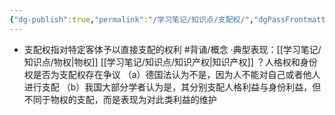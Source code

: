 ```yaml
---
{"dg-publish":true,"permalink":"/学习笔记/知识点/支配权/","dgPassFrontmatter":true,"noteIcon":""}
---
```


- 支配权指对特定客体予以直接支配的权利 #背诵/概念 
·典型表现：[[学习笔记/知识点/物权\|物权]] [[学习笔记/知识点/知识产权\|知识产权]]
？人格权和身份权是否为支配权存在争议
（a）德国法认为不是，因为人不能对自己或者他人进行支配
（b）我国大部分学者认为是，其分别支配人格利益与身份利益，但不同于物权的支配，而是表现为对此类利益的维护